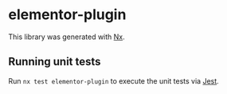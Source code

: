# elementor-plugin

This library was generated with [Nx](https://nx.dev).

## Running unit tests

Run `nx test elementor-plugin` to execute the unit tests via [Jest](https://jestjs.io).
